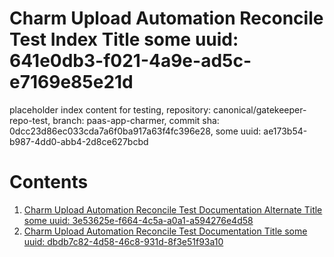 # Charm Upload Automation Reconcile Test Index Title some uuid: 641e0db3-f021-4a9e-ad5c-e7169e85e21d
 placeholder index content for testing,  repository: canonical/gatekeeper-repo-test,  branch: paas-app-charmer,  commit sha: 0dcc23d86ec033cda7a6f0ba917a63f4fc396e28,  some uuid: ae173b54-b987-4dd0-abb4-2d8ce627bcbd

# Contents

1. [Charm Upload Automation Reconcile Test Documentation Alternate Title some uuid: 3e53625e-f664-4c5a-a0a1-a594276e4d58](alternate-doc.md)
1. [Charm Upload Automation Reconcile Test Documentation Title some uuid: dbdb7c82-4d58-46c8-931d-8f3e51f93a10](doc.md)